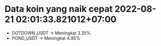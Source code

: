 # Data koin yang naik cepat 2022-08-21 02:01:33.821012+07:00

* DOTDOWN_USDT -> Meningkat 3.35%
* POND_USDT -> Meningkat 4.95%
